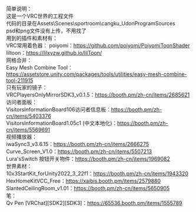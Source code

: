 简单说明：  
这是一个VRC世界的工程文件  
代码的目录在Assets\Scenes\sportroom\cangku_UdonProgramSources  
psd和png文件没有上传，不用找了  
用到的插件和素材有：  
VRC常用着色器：
poiyomi：https://github.com/poiyomi/PoiyomiToonShader  
liltoon：https://lilxyzw.github.io/lilToon/  
网格合并：  
Easy Mesh Combine Tool：https://assetstore.unity.com/packages/tools/utilities/easy-mesh-combine-tool-211915  
只有玩家的镜子：  
VRCPlayersOnlyMirrorSDK3_v0.1.5：https://booth.pm/zh-cn/items/2685621  
访问者面板：  
VisitorsInformationBoard106访问者信息板：https://booth.pm/zh-cn/items/5403376  
VisitorsInformationBoard1.05c1 (中文本地化)：https://booth.pm/zh-cn/items/5569691  
视频播放器：  
iwaSync3_v3.6.15：https://booth.pm/zh-cn/items/2666275  
Curve_Screen_V1.0：https://booth.pm/zh-cn/items/5507213  
Lura'sSwitch 按钮开关物件：https://booth.pm/zh-cn/items/1969082  
世界素材：  
10x3StartKit_forUnity2022_3_22f1：https://booth.pm/zh-cn/items/1943320  
HexHomeKitVCC_Free：https://xaibis.booth.pm/items/2579880  
SlantedCeilingRoom_v1.01：https://booth.pm/zh-cn/items/5650905  
笔：  
Qv Pen [VRChat][SDK2][SDK3]：https://65536.booth.pm/items/1555789  
